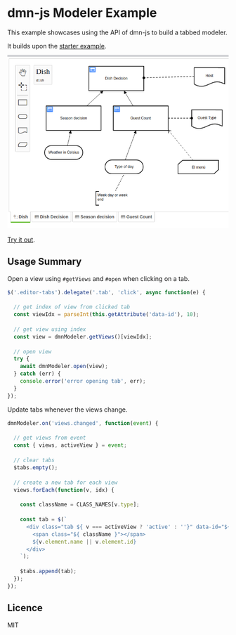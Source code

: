 # dmn-js Modeler Example

This example showcases using the API of dmn-js to build a tabbed modeler.

It builds upon the [starter example](https://github.com/bpmn-io/dmn-js-examples/tree/main/starter).

[![modeler example screenshot](./modeler.png)](https://cdn.staticaly.com/dmn-io/dmn-js-examples/main/modeler/modeler.html)

[Try it out](https://cdn.staticaly.com/gh/bpmn-io/dmn-js-examples/main/modeler/modeler.html).


## Usage Summary

Open a view using `#getViews` and `#open` when clicking on a tab.

```javascript
$('.editor-tabs').delegate('.tab', 'click', async function(e) {

  // get index of view from clicked tab
  const viewIdx = parseInt(this.getAttribute('data-id'), 10);

  // get view using index
  const view = dmnModeler.getViews()[viewIdx];

  // open view
  try {
    await dmnModeler.open(view);
  } catch (err) {
    console.error('error opening tab', err);
  }
});
```

Update tabs whenever the views change.

```javascript
dmnModeler.on('views.changed', function(event) {

  // get views from event
  const { views, activeView } = event;

  // clear tabs
  $tabs.empty();

  // create a new tab for each view
  views.forEach(function(v, idx) {

    const className = CLASS_NAMES[v.type];

    const tab = $(`
      <div class="tab ${ v === activeView ? 'active' : ''}" data-id="${idx}">
        <span class="${ className }"></span>
        ${v.element.name || v.element.id}
      </div>
    `);

    $tabs.append(tab);
  });
});
```

## Licence

MIT
